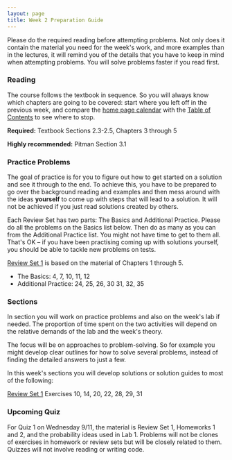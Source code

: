 ```yaml
---
layout: page
title: Week 2 Preparation Guide
---
```

Please do the required reading before attempting problems. Not only does it contain the material you need for the week's work, and more examples than in the lectures, it will remind you of the details that you have to keep in mind when attempting problems. You will solve problems faster if you read first.

### Reading ###
The course follows the textbook in sequence. So you will always know which chapters are going to be covered: start where you left off in the previous week, and compare the [home page calendar](http://prob140.org/) with the [Table of Contents](http://prob140.org/textbook/README) to see where to stop.

**Required:** Textbook Sections 2.3-2.5, Chapters 3 through 5

**Highly recommended:** Pitman Section 3.1

### Practice Problems ###
The goal of practice is for you to figure out how to get started on a solution and see it through to the end. To achieve this, you have to be prepared to go over the background reading and examples and then mess around with the ideas **yourself** to come up with steps that will lead to a solution. It will not be achieved if you just read solutions created by others.

Each Review Set has two parts: The Basics and Additional Practice. Please do all the problems on the Basics list below. Then do as many as you can from the Additional Practice list. You might not have time to get to them all. That's OK – if you have been practising coming up with solutions yourself, you should be able to tackle new problems on tests. 

[Review Set 1](http://prob140.org/textbook/Chapter_05/05_Review_Problems_Set_1.html) is based on the material of Chapters 1 through 5. 
- The Basics: 4, 7, 10, 11, 12
- Additional Practice: 24, 25, 26, 30 31, 32, 35

### Sections ###
In section you will work on practice problems and also on the week's lab if needed. The proportion of time spent on the two activities will depend on the relative demands of the lab and the week's theory.

The focus will be on approaches to problem-solving. So for example you might develop clear outlines for how to solve several problems, instead of finding the detailed answers to just a few.

In this week's sections you will develop solutions or solution guides to most of the following:

[Review Set 1](http://prob140.org/textbook/Chapter_05/05_Review_Problems_Set_1.html) Exercises 10, 14, 20, 22, 28, 29, 31

### Upcoming Quiz ###
For Quiz 1 on Wednesday 9/11, the material is Review Set 1, Homeworks 1 and 2, and the probability ideas used in Lab 1. Problems will not be clones of exercises in homework or review sets but will be closely related to them. Quizzes will not involve reading or writing code.